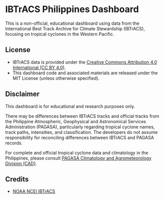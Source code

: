 # IBTrACS Philippines Dashboard

This is a non-official, educational dashboard using data from the International Best Track Archive for Climate Stewardship (IBTrACS), focusing on tropical cyclones in the Western Pacific.

## License

- IBTrACS data is provided under the [Creative Commons Attribution 4.0 International (CC BY 4.0)](https://creativecommons.org/licenses/by/4.0/).
- This dashboard code and associated materials are released under the MIT License (unless otherwise specified).

## Disclaimer

This dashboard is for educational and research purposes only. 

There may be differences between IBTrACS tracks and official tracks from the Philippine Atmospheric, Geophysical and Astronomical Services Administration (PAGASA), particularly regarding tropical cyclone names, track paths, intensities, and classification. The developers do not assume responsibility for reconciling differences between IBTrACS and PAGASA records.

For complete and official tropical cyclone data and climatology in the Philippines, please consult [PAGASA Climatology and Agrometeorology Division (CAD)](https://www.pagasa.dost.gov.ph/climate/tropical-cyclone-information).

## Credits

- [NOAA NCEI IBTrACS](https://www.ncdc.noaa.gov/ibtracs/)

